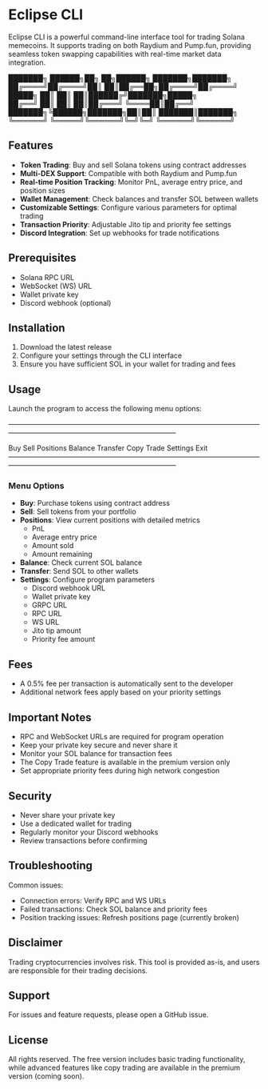 # Eclipse CLI

Eclipse CLI is a powerful command-line interface tool for trading Solana memecoins. It supports trading on both Raydium and Pump.fun, providing seamless token swapping capabilities with real-time market data integration.

███████╗ ██████╗██╗     ██╗██████╗ ███████╗███████╗
██╔════╝██╔════╝██║     ██║██╔══██╗██╔════╝██╔════╝
█████╗  ██║     ██║     ██║██████╔╝███████╗█████╗  
██╔══╝  ██║     ██║     ██║██╔═══╝ ╚════██║██╔══╝  
███████╗╚██████╗███████╗██║██║     ███████║███████╗
╚══════╝ ╚═════╝╚══════╝╚═╝╚═╝     ╚══════╝╚══════╝

## Features

- **Token Trading**: Buy and sell Solana tokens using contract addresses
- **Multi-DEX Support**: Compatible with both Raydium and Pump.fun
- **Real-time Position Tracking**: Monitor PnL, average entry price, and position sizes
- **Wallet Management**: Check balances and transfer SOL between wallets
- **Customizable Settings**: Configure various parameters for optimal trading
- **Transaction Priority**: Adjustable Jito tip and priority fee settings
- **Discord Integration**: Set up webhooks for trade notifications

## Prerequisites

- Solana RPC URL
- WebSocket (WS) URL
- Wallet private key
- Discord webhook (optional)

## Installation

1. Download the latest release
2. Configure your settings through the CLI interface
3. Ensure you have sufficient SOL in your wallet for trading and fees

## Usage

Launch the program to access the following menu options:

————————————————————————————————————————————————————————————

Buy
Sell
Positions
Balance
Transfer
Copy Trade
Settings
Exit
————————————————————————————————————————————————————————————

### Menu Options

- **Buy**: Purchase tokens using contract address
- **Sell**: Sell tokens from your portfolio
- **Positions**: View current positions with detailed metrics
  - PnL
  - Average entry price
  - Amount sold
  - Amount remaining
- **Balance**: Check current SOL balance
- **Transfer**: Send SOL to other wallets
- **Settings**: Configure program parameters
  - Discord webhook URL
  - Wallet private key
  - GRPC URL
  - RPC URL
  - WS URL
  - Jito tip amount
  - Priority fee amount

## Fees

- A 0.5% fee per transaction is automatically sent to the developer
- Additional network fees apply based on your priority settings

## Important Notes

- RPC and WebSocket URLs are required for program operation
- Keep your private key secure and never share it
- Monitor your SOL balance for transaction fees
- The Copy Trade feature is available in the premium version only
- Set appropriate priority fees during high network congestion

## Security

- Never share your private key
- Use a dedicated wallet for trading
- Regularly monitor your Discord webhooks
- Review transactions before confirming

## Troubleshooting

Common issues:
- Connection errors: Verify RPC and WS URLs
- Failed transactions: Check SOL balance and priority fees
- Position tracking issues: Refresh positions page (currently broken)

## Disclaimer

Trading cryptocurrencies involves risk. This tool is provided as-is, and users are responsible for their trading decisions.

## Support

For issues and feature requests, please open a GitHub issue.

## License

All rights reserved. The free version includes basic trading functionality, while advanced features like copy trading are available in the premium version (coming soon).

